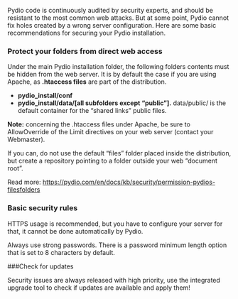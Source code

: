 Pydio code is continuously audited by security experts, and should be resistant to the most common web attacks. But at some point, Pydio cannot fix holes created by a wrong server configuration. Here are some basic recommendations for securing your Pydio installation.

### Protect your folders from direct web access

Under the main Pydio installation folder, the following folders contents must be hidden from the web server. It is by default the case if you are using Apache, as **.htaccess files** are part of the distribution.

+ **pydio_install/conf**
+ **pydio_install/data/[all subfolders except “public”].**  data/public/ is the default container for the “shared links” public files.

**Note:**  concerning the .htaccess files under Apache, be sure to AllowOverride of the Limit directives on your web server (contact your Webmaster).

If you can, do not use the default “files” folder placed inside the distribution, but create a repository pointing to a folder outside your web “document root”.

Read more: https://pydio.com/en/docs/kb/security/permission-pydios-filesfolders

### Basic security rules

HTTPS usage is recommended, but you have to configure your server for that, it cannot be done automatically by Pydio.

Always use strong passwords. There is a password minimum length option that is set to 8 characters by default.

###Check for updates

Security issues are always released with high priority, use the integrated upgrade tool to check if updates are available and apply them!
